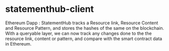# statementhub-client
Ethereum Dapp : StatementHub  tracks a  Resource link, Resource Content and Resource Pattern, and stores the hashes of the same on the blockchain. With a queryable layer, we can now track any changes done to the the resource link, content or pattern, and compare with the smart contract data in Ethereum.
